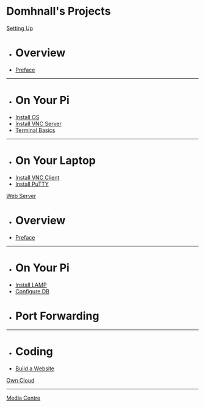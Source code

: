 # Domhnall's Projects

[Setting Up]()

  * # Overview
  * [Preface](00overview.md)
  - - - - 
  * # On Your Pi
  * [Install OS](00raspbian.md)
  * [Install VNC Server](00tightvncserver.md)
  * [Terminal Basics](00terminal.md)
  - - - -
  * # On Your Laptop
  * [Install VNC Client](00vncclient.md)
  * [Install PuTTY](00putty.md)

[Web Server]()

  * # Overview
  * [Preface](01overview.md)
  - - - - 
  * # On Your Pi
  * [Install LAMP](01lamp.md)
  * [Configure DB](01dbconfig.md)
  * # Port Forwarding
  - - - - 
  * # Coding
  * [Build a Website](01website.md)

[Own Cloud](soon.md)
- - - - 
[Media Centre](soon.md)